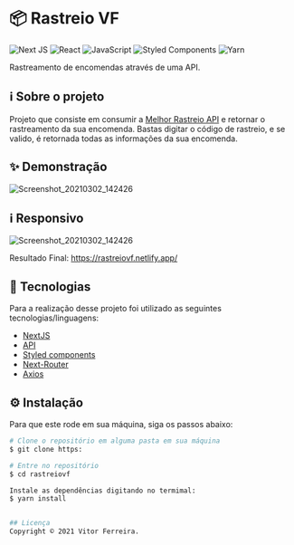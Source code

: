 # 📦 Rastreio VF
![Next JS](https://img.shields.io/badge/Next-black?style=for-the-badge&logo=next.js&logoColor=white)
![React](https://img.shields.io/badge/react-%2320232a.svg?style=for-the-badge&logo=react&logoColor=%2361DAFB)
![JavaScript](https://img.shields.io/badge/javascript-%23323330.svg?style=for-the-badge&logo=javascript&logoColor=%23F7DF1E)
![Styled Components](https://img.shields.io/badge/styled--components-DB7093?style=for-the-badge&logo=styled-components&logoColor=white)
![Yarn](https://img.shields.io/badge/yarn-%232C8EBB.svg?style=for-the-badge&logo=yarn&logoColor=white)


Rastreamento de encomendas através de uma API.

## ℹ️ Sobre o projeto 
Projeto que consiste em consumir a [Melhor Rastreio API](https://api.melhorrastreio.com.br/api/) e retornar o rastreamento da sua encomenda.
Bastas digitar o código de rastreio, e se valido, é retornada todas as informações da sua encomenda.  


## ✨ Demonstração
![Screenshot_20210302_142426](https://i.imgur.com/2KwpLw3.png)

## ℹ️ Responsivo
![Screenshot_20210302_142426](https://i.imgur.com/wUkVnpY.png)



Resultado Final: https://rastreiovf.netlify.app/




## 📝 Tecnologias 
Para a realização desse projeto foi utilizado as seguintes tecnologias/linguagens: 
- [NextJS](https://nextjs.org/) 
- [API](https://api.melhorrastreio.com.br/api)
- [Styled components](https://styled-components.com)
- [Next-Router](https://nextjs.org/docs/api-reference/next/router)
- [Axios](https://axios-http.com/ptbr/docs/intro)


## ⚙️ Instalação
Para que este rode em sua máquina, siga os passos abaixo:

```bash
# Clone o repositório em alguma pasta em sua máquina
$ git clone https:

# Entre no repositório
$ cd rastreiovf

Instale as dependências digitando no termimal:
$ yarn install


## Licença
Copyright © 2021 Vitor Ferreira.


